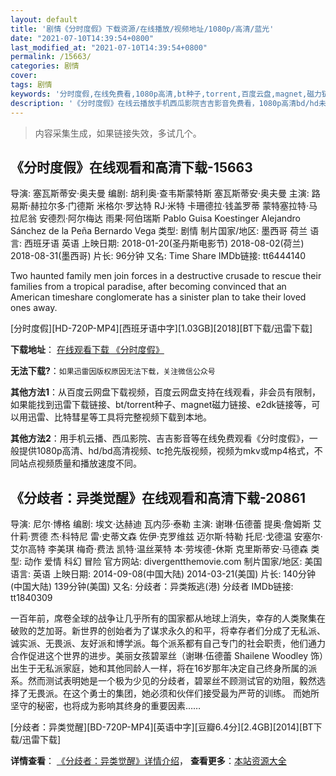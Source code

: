 ```yaml
---
layout: default
title: '剧情《分时度假》下载资源/在线播放/视频地址/1080p/高清/蓝光'
date: "2021-07-10T14:39:54+0800"
last_modified_at: "2021-07-10T14:39:54+0800"
permalink: /15663/
categories: 剧情
cover:
tags: 剧情
keywords: '分时度假,在线免费看,1080p高清,bt种子,torrent,百度云盘,magnet,磁力链,迅雷下载资源'
description: '《分时度假》在线云播放手机西瓜影院吉吉影音免费看，1080p高清bd/hd未删减完整版和tc抢先枪版，mkv/mp4格式，附带bt/torrent种子、magnet/磁力链、百度云盘、网盘资源迅雷下载链接'
---
```


>内容采集生成，如果链接失效，多试几个。


## 《分时度假》在线观看和高清下载-15663

导演: 塞瓦斯蒂安·奥夫曼 编剧: 胡利奥·查韦斯蒙特斯 塞瓦斯蒂安·奥夫曼 主演: 路易斯·赫拉尔多·门德斯 米格尔·罗达特 RJ·米特 卡珊德拉·钱盖罗蒂 蒙特塞拉特·马拉尼翁 安德烈·阿尔梅达 雨果·阿伯瑞斯 Pablo Guisa Koestinger Alejandro Sánchez de la Peña Bernardo Vega 类型: 剧情 制片国家/地区: 墨西哥 荷兰 语言: 西班牙语 英语 上映日期: 2018-01-20(圣丹斯电影节) 2018-08-02(荷兰) 2018-08-31(墨西哥) 片长: 96分钟 又名: Time Share IMDb链接: tt6444140

Two haunted family men join forces in a destructive crusade to rescue their families from a tropical paradise, after becoming convinced that an American timeshare conglomerate has a sinister plan to take their loved ones away.


[分时度假][HD-720P-MP4][西班牙语中字][1.03GB][2018][BT下载/迅雷下载]

**下载地址**： [在线观看下载 《分时度假》](https://www.btdx8.com/torrent/fsdj_2018.html) 


**无法下载?**：`如果迅雷因版权原因无法下载，关注微信公众号 `

**其他方法1**：从百度云网盘下载视频，百度云网盘支持在线观看，非会员有限制，如果能找到迅雷下载链接、bt/torrent种子、magnet磁力链接、e2dk链接等，可以用迅雷、比特彗星等工具将完整视频下载到本地。

**其他方法2**：用手机云播、西瓜影院、吉吉影音等在线免费观看《分时度假》，一般提供1080p高清、hd/bd高清视频、tc抢先版视频，视频为mkv或mp4格式，不同站点视频质量和播放速度不同。


## 《分歧者：异类觉醒》在线观看和高清下载-20861

导演: 尼尔·博格 编剧: 埃文·达赫迪 瓦内莎·泰勒 主演: 谢琳·伍德蕾 提奥·詹姆斯 艾什莉·贾德 杰·科特尼 雷·史蒂文森 佐伊·克罗维兹 迈尔斯·特勒 托尼·戈德温 安塞尔·艾尔高特 李美琪 梅奇·费法 凯特·温丝莱特 本·劳埃德-休斯 克里斯蒂安·马德森 类型: 动作 爱情 科幻 冒险 官方网站: divergentthemovie.com 制片国家/地区: 美国 语言: 英语 上映日期: 2014-09-08(中国大陆) 2014-03-21(美国) 片长: 140分钟(中国大陆) 139分钟(美国) 又名: 分歧者：异类叛逃(港) 分歧者 IMDb链接: tt1840309

一百年前，席卷全球的战争让几乎所有的国家都从地球上消失，幸存的人类聚集在破败的芝加哥。新世界的创始者为了谋求永久的和平，将幸存者们分成了无私派、诚实派、无畏派、友好派和博学派。每个派系都有自己专门的社会职责，他们通力合作促进这个世界的进步。美丽女孩碧翠丝（谢琳·伍德蕾 Shailene Woodley 饰）出生于无私派家庭，她和其他同龄人一样，将在16岁那年决定自己终身所属的派系。然而测试表明她是一个极为少见的分歧者，碧翠丝不顾测试官的劝阻，毅然选择了无畏派。在这个勇士的集团，她必须和伙伴们接受最为严苛的训练。 而她所坚守的秘密，也将成为影响其终身的重要因素……


[分歧者：异类觉醒][BD-720P-MP4][英语中字][豆瓣6.4分][2.4GB][2014][BT下载/迅雷下载]

**详情查看**： [《分歧者：异类觉醒》详情介绍](/movie/20861/)， **查看更多**：[本站资源大全](/movie/t/all/)

